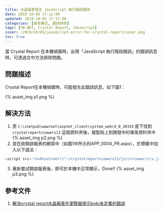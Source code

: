 ```yaml
---
title: 水晶報表發生 JavaScript 執行階段錯誤
date: 2019-10-05 17:11:00
updated: 2019-10-05 17:11:00
categories: [技術筆記, 錯誤排除]
tags: [VB.NET, Crystal Report, Javascript]
cover: /2019/10/05/javaScript-error-for-crystal-report/cover.png
toc: true
---
```


當 Crystal Report 在本機偵錯時，出現「JavaScript 執行階段錯誤」的錯誤訊息時，可透過文中方法排除問題。

<!-- more -->

## 問題描述

Crystal Report在本機偵錯時，可能發生此錯誤訊息，如下圖1：

{% asset_img p1.png %}

## 解決方法

1. 至 `C:\inetpub\wwwroot\aspnet_client\system_web\4_0_30319` 底下找到 `crystalreportviewers13` 這個資料夾後，複製貼上到開發中的專案資料夾中
  {% asset_img p2.png %}
2. 並在欲開啟報表的網頁中（如圖1中所示的APP_0004_PR.aspx），於標籤中加入以下語法：
```javascript
<script src='<%=ResolveUrl("~/crystalreportviewers13/js/crviewer/crv.js")%>' type="text/javascript"></script>
```
3. 重新嘗試開啟報表後，即可於本機中正常顯示，Done!!
  {% asset_img p3.png %}

## 參考文件
1. [解決crystal report水晶報表在瀏覽器提示bobj未定義的錯誤](https://www.cnblogs.com/muzinian/p/4721690.html)